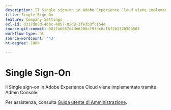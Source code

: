 ```yaml
---
description: Il Single sign-on in Adobe Experience Cloud viene implementato tramite Admin Console.
title: Single Sign-On
feature: Company Settings
exl-id: d317d85d-46bc-4857-82d8-3fe3b3fc154e
source-git-commit: 0017a6657e4de6206cf97dc6cf6f2b132b50b50f
workflow-type: ht
source-wordcount: '43'
ht-degree: 100%

---
```


# Single Sign-On

Il Single sign-on in Adobe Experience Cloud viene implementato tramite Admin Console.

Per assistenza, consulta [Guida utente di Amministrazione](https://helpx.adobe.com/it//enterprise/admin-guide.html/enterprise/using/set-up-identity.ug.html).

